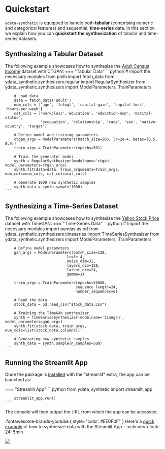 # Quickstart

`ydata-synthetic` is equipped to handle both **tabular** (comprising numeric and categorical features) and sequential, **time-series** data. In this section we explain how you can **quickstart the synthesization** of tabular and time-series datasets.

## Synthesizing a Tabular Dataset
The following example showcases how to synthesize the [Adult Census Income](https://www.kaggle.com/datasets/uciml/adult-census-income) dataset with CTGAN:
=== "Tabular Data"
    ```python
        # Import the necessary modules
        from pmlb import fetch_data
        from ydata_synthetic.synthesizers.regular import RegularSynthesizer
        from ydata_synthetic.synthesizers import ModelParameters, TrainParameters

        # Load data
        data = fetch_data('adult')
        num_cols = ['age', 'fnlwgt', 'capital-gain', 'capital-loss', 'hours-per-week']
        cat_cols = ['workclass','education', 'education-num', 'marital-status',
                    'occupation', 'relationship', 'race', 'sex', 'native-country', 'target']
       
        # Define model and training parameters
        ctgan_args = ModelParameters(batch_size=500, lr=2e-4, betas=(0.5, 0.9))
        train_args = TrainParameters(epochs=501)
       
        # Train the generator model
        synth = RegularSynthesizer(modelname='ctgan', model_parameters=ctgan_args)
        synth.fit(data=data, train_arguments=train_args, num_cols=num_cols, cat_cols=cat_cols)

        # Generate 1000 new synthetic samples
        synth_data = synth.sample(1000) 
    ```

## Synthesizing a Time-Series Dataset
The following example showcases how to synthesize the [Yahoo Stock Price](https://www.kaggle.com/datasets/arashnic/time-series-forecasting-with-yahoo-stock-price) dataset with TimeGAN:
=== "Time-Series Data"
    ```python
        # Import the necessary modules
        import pandas as pd
        from ydata_synthetic.synthesizers.timeseries import TimeSeriesSynthesizer
        from ydata_synthetic.synthesizers import ModelParameters, TrainParameters

        # Define model parameters
        gan_args = ModelParameters(batch_size=128,
                                lr=5e-4,
                                noise_dim=32,
                                layers_dim=128,
                                latent_dim=24,
                                gamma=1)

        train_args = TrainParameters(epochs=50000,
                                    sequence_length=24,
                                    number_sequences=6)

        # Read the data
        stock_data = pd.read_csv("stock_data.csv")

        # Training the TimeGAN synthesizer
        synth = TimeSeriesSynthesizer(modelname='timegan', model_parameters=gan_args)
        synth.fit(stock_data, train_args, num_cols=list(stock_data.columns))

        # Generating new synthetic samples
        synth_data = synth.sample(n_samples=500)
    ```

## Running the Streamlit App
Once the package is [installed](installation.md) with the "streamlit" extra, the app can be launched as:

=== "Streamlit App"
    ```python
        from ydata_synthetic import streamlit_app

        streamlit_app.run()
    ```

The console will then output the URL from which the app can be accessed.

:fontawesome-brands-youtube:{ style="color: #EE0F0F" } Here's a [quick example](https://www.youtube.com/watch?v=6Lzi26szKNo&t=4s) of how to synthesize data with the Streamlit App  – :octicons-clock-24: 5min

<img referrerpolicy="no-referrer-when-downgrade" src="https://static.scarf.sh/a.png?x-pxid=dd69a9f9-0901-4cb4-9e56-b1e69877dca1" />
